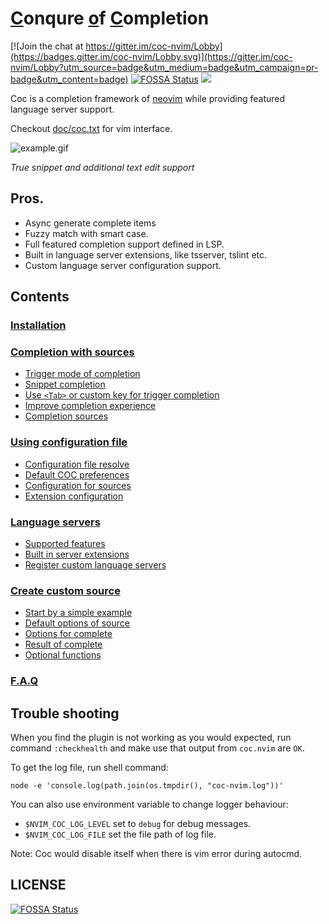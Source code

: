 # [C](#)onqure [o](#)f  [C](#)ompletion

[![Join the chat at https://gitter.im/coc-nvim/Lobby](https://badges.gitter.im/coc-nvim/Lobby.svg)](https://gitter.im/coc-nvim/Lobby?utm_source=badge&utm_medium=badge&utm_campaign=pr-badge&utm_content=badge)
[![FOSSA Status](https://app.fossa.io/api/projects/git%2Bgithub.com%2Fneoclide%2Fcoc.nvim.svg?type=shield)](https://app.fossa.io/projects/git%2Bgithub.com%2Fneoclide%2Fcoc.nvim?ref=badge_shield)
[![](https://img.shields.io/badge/doc-%3Ah%20coc.txt-red.svg)](doc/coc.txt)


Coc is a completion framework of [neovim](https://github.com/neovim/neovim)
while providing featured language server support.

Checkout [doc/coc.txt](/doc/coc.txt) for vim interface.

![example.gif](https://user-images.githubusercontent.com/251450/42722527-028898ea-8780-11e8-959f-09db0d39ba05.gif)

_True snippet and additional text edit support_

## Pros.

* Async generate complete items
* Fuzzy match with smart case.
* Full featured completion support defined in LSP.
* Built in language server extensions, like tsserver, tslint etc.
* Custom language server configuration support.

## Contents

### [Installation](https://github.com/neoclide/coc.nvim/wiki/Install-coc.nvim)

### [Completion with sources](https://github.com/neoclide/coc.nvim/wiki/Completion-with-sources)

* [Trigger mode of completion](https://github.com/neoclide/coc.nvim/wiki/Completion-with-sources#trigger-mode-of-completion)
* [Snippet completion](https://github.com/neoclide/coc.nvim/wiki/Completion-with-sources#snippet-completion)
* [Use `<Tab>` or custom key for trigger completion](https://github.com/neoclide/coc.nvim/wiki/Completion-with-sources#use-tab-or-custom-key-for-trigger-completion)
* [Improve completion experience](https://github.com/neoclide/coc.nvim/wiki/Completion-with-sources#improve-completion-experience)
* [Completion sources](https://github.com/neoclide/coc.nvim/wiki/Completion-with-sources#completion-sources)


### [Using configuration file](https://github.com/neoclide/coc.nvim/wiki/Using-configuration-file)

* [Configuration file resolve](https://github.com/neoclide/coc.nvim/wiki/Using-configuration-file#configuration-file-resolve)
* [Default COC preferences](https://github.com/neoclide/coc.nvim/wiki/Using-configuration-file#default-coc-preferences)
* [Configuration for sources](https://github.com/neoclide/coc.nvim/wiki/Using-configuration-file#configuration-for-sources)
* [Extension configuration](https://github.com/neoclide/coc.nvim/wiki/Using-configuration-file#extension-configuration)


### [Language servers](https://github.com/neoclide/coc.nvim/wiki/Language-servers)

* [Supported features](https://github.com/neoclide/coc.nvim/wiki/Language-servers#supported-features)
* [Built in server extensions](https://github.com/neoclide/coc.nvim/wiki/Language-servers#built-in-server-extensions)
* [Register custom language servers](https://github.com/neoclide/coc.nvim/wiki/Language-servers#register-custom-language-servers)

### [Create custom source](https://github.com/neoclide/coc.nvim/wiki/Create-custom-source)

* [Start by a simple example](https://github.com/neoclide/coc.nvim/wiki/Create-custom-source#start-by-a-simple-example)
* [Default options of source](https://github.com/neoclide/coc.nvim/wiki/Create-custom-source#default-options-of-source)
* [Options for complete](https://github.com/neoclide/coc.nvim/wiki/Create-custom-source#options-for-complete)
* [Result of complete](https://github.com/neoclide/coc.nvim/wiki/Create-custom-source#result-of-complete)
* [Optional functions](https://github.com/neoclide/coc.nvim/wiki/Create-custom-source#optional-functions)

### [F.A.Q](https://github.com/neoclide/coc.nvim/wiki/F.A.Q)

## Trouble shooting

When you find the plugin is not working as you would expected, run command
`:checkhealth` and make use that output from `coc.nvim` are `OK`.

To get the log file, run shell command:

    node -e 'console.log(path.join(os.tmpdir(), "coc-nvim.log"))'

You can also use environment variable to change logger behaviour:

* `$NVIM_COC_LOG_LEVEL` set to `debug` for debug messages.
* `$NVIM_COC_LOG_FILE` set the file path of log file.

Note: Coc would disable itself when there is vim error during autocmd.

## LICENSE

[![FOSSA Status](https://app.fossa.io/api/projects/git%2Bgithub.com%2Fneoclide%2Fcoc.nvim.svg?type=large)](https://app.fossa.io/projects/git%2Bgithub.com%2Fneoclide%2Fcoc.nvim?ref=badge_large)
